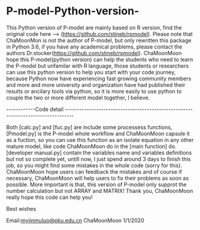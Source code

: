 # P-model-Python-version-
This Python version of P-model are mainly based on R version, find the original code here --> (https://github.com/stineb/rpmodel).
Please note that ChaMoonMon is not the author of P-model, but only rewritten this package in Python 3.6, if you have any academical 
problems, please contact the authors Dr.stocker(https://github.com/stineb/rpmodel).
ChaMoonMoon hope this P-model(python version) can help the students who need to learn the P-model but unfamilar
with R language, those students or researchers can use this python version to help you start with your code journey, because Python now
have experiencing fast growing community members and more and more university and organization have had published their results or ancilary tools via python, so it is more easily to use python to couple the two or more different model together, I believe.

------------Code detail ---------------------------------------------------------------------------------

Both [calc.py] and [fuc.py] are include some processess functions, [Pmodel.py] is the P-model whole workflow and ChaMoonMoon capsule it as a fuction, so you can use this function as an isolate equation in any other mature model, like code ChaMoonMoon do in the [main function] do. [developer manual.py] contain the variables name and variables definitions but not so complete yet, untill now, I just spend around 3 days to finish this job, so you might find some mistakes in the whole code (sorry for this). ChaMoonMoon hope users can feedback the mistakes and of course if necessary, ChaMoonMoon will help users to fix their problems as soon as possible.
More important is that, this version of P-model only supprot the number calculation but not ARRAY and MATRIX!
Thank you, ChaMoonMoon really hope this code can help you!

Best wishes

Email:myjinmuluo@pku.edu.cn
ChaMoonMoon
1/1/2020
